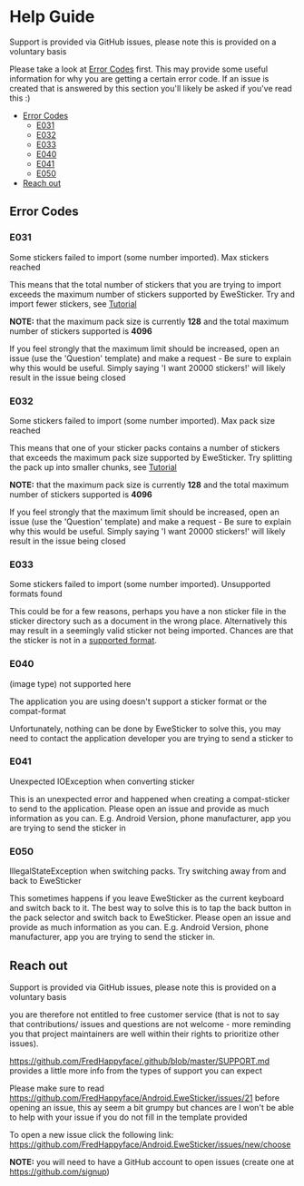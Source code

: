 
<!-- omit in toc -->
# Help Guide

Support is provided via GitHub issues, please note this is provided on a voluntary basis

Please take a look at [Error Codes](#error-codes) first. This may provide some useful information
for why you are getting a certain error code. If an issue is created that is answered by this section
you'll likely be asked if you've read this :)

- [Error Codes](#error-codes)
	- [E031](#e031)
	- [E032](#e032)
	- [E033](#e033)
	- [E040](#e040)
	- [E041](#e041)
	- [E050](#e050)
- [Reach out](#reach-out)

## Error Codes

### E031
Some stickers failed to import (some number imported). Max stickers reached

This means that the total number of stickers that you are trying to import exceeds the
maximum number of stickers supported by EweSticker. Try and import fewer stickers,
see [Tutorial](/TUTORIAL.md)

**NOTE:** that the maximum pack size is currently **128** and the total maximum number of stickers supported
is **4096**

If you feel strongly that the maximum limit should be increased, open an issue (use the
'Question' template) and make a request - Be sure to explain why this would be useful. Simply saying
'I want 20000 stickers!' will likely result in the issue being closed

### E032
Some stickers failed to import (some number imported). Max pack size reached

This means that one of your sticker packs contains a number of stickers that exceeds the
maximum pack size supported by EweSticker. Try splitting the pack up into smaller chunks,
see [Tutorial](/TUTORIAL.md)

**NOTE:** that the maximum pack size is currently **128** and the total maximum number of stickers supported
is **4096**

If you feel strongly that the maximum limit should be increased, open an issue (use the
'Question' template) and make a request - Be sure to explain why this would be useful. Simply saying
'I want 20000 stickers!' will likely result in the issue being closed

### E033
Some stickers failed to import (some number imported). Unsupported formats found

This could be for a few reasons, perhaps you have a non sticker file in the sticker directory such
as a document in the wrong place. Alternatively this may result in a seemingly valid sticker not being
imported. Chances are that the sticker is not in a [supported format](/README.md#features).

### E040
(image type) not supported here

The application you are using doesn't support a sticker format or the compat-format

Unfortunately, nothing can be done by EweSticker to solve this, you may need to contact the application
developer you are trying to send a sticker to

### E041
Unexpected IOException when converting sticker

This is an unexpected error and happened when creating a compat-sticker to send to the application.
Please open an issue and provide as much information as you can. E.g. Android Version, phone
manufacturer, app you are trying to send the sticker in

### E050
IllegalStateException when switching packs. Try switching away from and back to EweSticker

This sometimes happens if you leave EweSticker as the current keyboard and switch back to it. The best
way to solve this is to tap the back button in the pack selector and switch back to EweSticker.
Please open an issue and provide as much information as you can. E.g. Android Version, phone
manufacturer, app you are trying to send the sticker in.

## Reach out

Support is provided via GitHub issues, please note this is provided on a voluntary basis

you are therefore not entitled to free customer service (that is not to say that contributions/ issues and questions are not welcome - more reminding you that project maintainers are well within their rights to prioritize other issues).

https://github.com/FredHappyface/.github/blob/master/SUPPORT.md provides a little more info
from the types of support you can expect

Please make sure to read https://github.com/FredHappyface/Android.EweSticker/issues/21 before
opening an issue, this ay seem a bit grumpy but chances are I won't be able to help with your
issue if you do not fill in the template provided

To open a new issue click the following link: https://github.com/FredHappyface/Android.EweSticker/issues/new/choose

**NOTE:** you will need to have a GitHub account to open issues (create one at https://github.com/signup)
